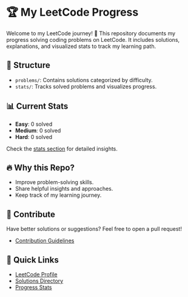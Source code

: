 # 🏆 My LeetCode Progress

Welcome to my LeetCode journey! 🚀 This repository documents my progress solving coding problems on LeetCode. It includes solutions, explanations, and visualized stats to track my learning path.

## 🌟 Structure
- `problems/`: Contains solutions categorized by difficulty.
- `stats/`: Tracks solved problems and visualizes progress.

## 📊 Current Stats
- **Easy**: 0 solved
- **Medium**: 0 solved
- **Hard**: 0 solved

Check the [stats section](Stats/Stats_Summary.md) for detailed insights.

## 🔥 Why this Repo?
- Improve problem-solving skills.
- Share helpful insights and approaches.
- Keep track of my learning journey.

## 🤝 Contribute
Have better solutions or suggestions? Feel free to open a pull request!
- [Contribution Guidelines](CONTRIBUTION.md) 

## 📌 Quick Links
- [LeetCode Profile](#)
- [Solutions Directory](Problems/)
- [Progress Stats](Stats/Stats_Summary.md)
